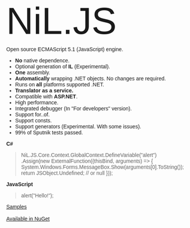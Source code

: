 <html>
<head>
    <title></title>
    <link href='http://fonts.googleapis.com/css?family=Duru+Sans' rel='stylesheet' type='text/css'>
</head>
<body style="font-family: 'Duru Sans', sans-serif;">
    <div style="font-weight: 500; font-size: 100px; position: relative; top: -10px;">NiL.JS</div>
    Open source ECMAScript 5.1 (JavaScript) engine.
    <ul>
        <li><span style="font-weight:bold">No</span> native dependence.</li>
        <li>Optional generation of <span style="font-weight:bold">IL</span> (Experimental).</li>
        <li><span style="font-weight:bold">One</span> assembly.</li>
        <li><span style="font-weight:bold">Automatically</span> wrapping .NET objects. No changes are required.</li>
        <li>Runs on <span style="font-weight:bold">all</span> platforms supported .NET.</li>
        <li><span style="font-weight:bold">Translator as a service.</span></li>
        <li>Compatible with <span style="font-weight:bold">ASP.NET</span>.</li>
        <li>High performance.</li>
        <li>Integrated debugger (In "For developers" version).</li>
        <li>Support for..of.</li>
        <li>Support consts.</li>
        <li>Support generators (Experimental. With some issues).</li>
        <li>99% of Sputnik tests passed.</li>
    </ul>
    <p><strong>C#</strong></p>
    <blockquote>
NiL.JS.Core.Context.GlobalContext.DefineVariable("alert")
<br/>&#09;.Assign(new ExternalFunction((thisBind, arguments) =&gt; {
System.Windows.Forms.MessageBox.Show(arguments[0].ToString());
return JSObject.Undefined; // or null
}));
</blockquote>
    <p><strong>JavaScript</strong></p>
    <blockquote>
<p>alert("Hello!");</p>
</blockquote>
    <a href="https://github.com/nilproject/NiL.JS/wiki/Samples">Samples</a>
    <br/><br/>
    <a href="https://www.nuget.org/packages/NiL.JS">Available in NuGet</a>
</body>
</html>
